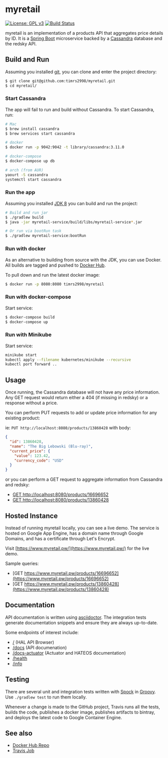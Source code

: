 # myretail

[![License: GPL v3](https://img.shields.io/badge/License-GPL%20v3-blue.svg)](http://www.gnu.org/licenses/gpl-3.0)
[![Build Status](https://travis-ci.org/timrs2998/myretail.svg?branch=master)](https://travis-ci.org/timrs2998/myretail)

myretail is an implementation of a products API that aggregates price 
details by ID. It is a [Spring Boot](https://projects.spring.io/spring-boot/) 
microservice backed by a [Cassandra](https://cassandra.apache.org/) database
and the redsky API.

## Build and Run

Assuming you installed [git](https://git-scm.com/downloads), you can clone
and enter the project directory:

```bash
$ git clone git@github.com:timrs2998/myretail.git
$ cd myretail/
```

### Start Cassandra

The app will fail to run and build without Cassandra. To start Cassandra, run:

```bash
# Mac
$ brew install cassandra
$ brew services start cassandra

# docker
$ docker run -p 9042:9042 -t library/cassandra:3.11.0

# docker-compose
$ docker-compose up db

# arch (from AUR)
yaourt -S cassandra
systemctl start cassandra
```

### Run the app

Assuming you installed [JDK 8](http://www.oracle.com/technetwork/pt/java/javase/downloads/index.html)
you can build and run the project:

```bash
# Build and run jar
$ ./gradlew build
$ java -jar myretail-service/build/libs/myretail-service*.jar

# Or run via bootRun task
$ ./gradlew myretail-service:bootRun
```

### Run with docker

As an alternative to building from source with the JDK, you can use Docker. All 
builds are tagged and pushed to [Docker Hub](https://hub.docker.com/r/timrs2998/myretail/).

To pull down and run the latest docker image:

```bash
$ docker run -p 8080:8080 timrs2998/myretail
```

### Run with docker-compose

Start service:

```bash
$ docker-compose build
$ docker-compose up
```

### Run with Minikube

Start service:

```bash
minikube start
kubectl apply --filename kubernetes/minikube --recursive
kubectl port forward ..
```

## Usage

Once running, the Cassandra database will not have any price information. Any
GET request would return either a 404 (if missing in redsky) or a response 
without a price.

You can perform PUT requests to add or update price information for any
existing product:

ie: `PUT http://localhost:8080/products/13860428` with body:

```json
{
  "id": 13860428,
  "name": "The Big Lebowski (Blu-ray)",
  "current_price": {
    "value": 123.42,
    "currency_code": "USD"
  }
}
```

or you can perform a GET request to aggregate information from Cassandra and redsky:

 * [GET http://localhost:8080/products/16696652](http://localhost:8080/products/16696652)
 * [GET http://localhost:8080/products/13860428](http://localhost:8080/products/13860428)

## Hosted Instance

Instead of running myretail locally, you can see a live demo. The service is
hosted on Google App Engine, has a domain name through Google Domains, and
has a certificate through Let's Encrypt.

Visit [https://www.myretail.pw/](https://www.myretail.pw/) for the live demo.

Sample queries:
 * [GET https://www.myretail.pw/products/16696652](https://www.myretail.pw/products/16696652)
 * [GET https://www.myretail.pw/products/13860428](https://www.myretail.pw/products/13860428)

## Documentation

API documentation is written using [asciidoctor](http://asciidoctor.org/). The
integration tests generate documentation snippets and ensure they are always
up-to-date.

Some endpoints of interest include:

 * [/](https://www.myretail.pw/) (HAL API Browser)
 * [/docs](https://www.myretail.pw/docs) (API documenation)
 * [/docs-actuator](https://www.myretail.pw/docs-actuator) (Actuator and HATEOS documentation)
  * [/health](https://www.myretail.pw/health)
  * [/info](https://www.myretail.pw/info)

## Testing

There are several unit and integration tests written with 
[Spock](http://spockframework.org/) in [Groovy](http://groovy-lang.org/). Use
`./gradlew test` to run them locally.

Whenever a change is made to the GitHub project, Travis runs all the tests,
builds the code, publishes a docker image, publishes artifacts to bintray, and
deploys the latest code to Google Container Engine.

## See also

 * [Docker Hub Repo](https://hub.docker.com/r/timrs2998/myretail/)
 * [Travis Job](https://travis-ci.org/timrs2998/myretail)
